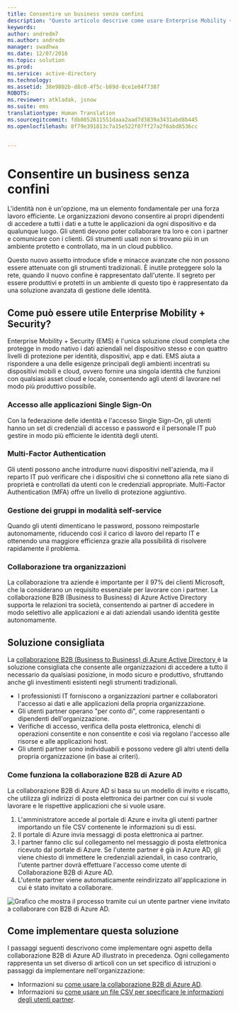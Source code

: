 ```yaml
---
title: Consentire un business senza confini
description: "Questo articolo descrive come usare Enterprise Mobility + Security per fornire una singola identità da usare con asset cloud e locali per garantire agli utenti la massima produttività, sfruttando gli strumenti di Azure Active Directory."
keywords: 
author: andredm7
ms.author: andredm
manager: swadhwa
ms.date: 12/07/2016
ms.topic: solution
ms.prod: 
ms.service: active-directory
ms.technology: 
ms.assetid: 38e9802b-d8c0-4f5c-b89d-8ce1e04f7387
ROBOTS: 
ms.reviewer: atkladak, jsnow
ms.suite: ems
translationtype: Human Translation
ms.sourcegitcommit: fdb0852611551daaa2aad7d3839a3431abd8b445
ms.openlocfilehash: 8f79e391813c7a15e522f07ff27a2f6abd8536cc


---
```


# <a name="enable-business-without-borders"></a>Consentire un business senza confini
L'identità non è un'opzione, ma un elemento fondamentale per una forza lavoro efficiente. Le organizzazioni devono consentire ai propri dipendenti di accedere a tutti i dati e a tutte le applicazioni da ogni dispositivo e da qualunque luogo. Gli utenti devono poter collaborare tra loro e con i partner e comunicare con i clienti. Gli strumenti usati non si trovano più in un ambiente protetto e controllato, ma in un cloud pubblico.

Questo nuovo assetto introduce sfide e minacce avanzate che non possono essere attenuate con gli strumenti tradizionali. È inutile proteggere solo la rete, quando il nuovo confine è rappresentato dall'utente. Il segreto per essere produttivi e protetti in un ambiente di questo tipo è rappresentato da una soluzione avanzata di gestione delle identità.

## <a name="how-can-enterprise-mobility-security-help-you"></a>Come può essere utile Enterprise Mobility + Security?
Enterprise Mobility + Security (EMS) è l'unica soluzione cloud completa che protegge in modo nativo i dati aziendali nel dispositivo stesso e con quattro livelli di protezione per identità, dispositivi, app e dati. EMS aiuta a rispondere a una delle esigenze principali degli ambienti incentrati su dispositivi mobili e cloud, ovvero fornire una singola identità che funzioni con qualsiasi asset cloud e locale, consentendo agli utenti di lavorare nel modo più produttivo possibile.

### <a name="access-to-single-sign-on-applications"></a>Accesso alle applicazioni Single Sign-On
Con la federazione delle identità e l'accesso Single Sign-On, gli utenti hanno un set di credenziali di accesso e password e il personale IT può gestire in modo più efficiente le identità degli utenti.
### <a name="multi-factor-authentication"></a>Multi-Factor Authentication
Gli utenti possono anche introdurre nuovi dispositivi nell'azienda, ma il reparto IT può verificare che i dispositivi che si connettono alla rete siano di proprietà e controllati da utenti con le credenziali appropriate. Multi-Factor Authentication (MFA) offre un livello di protezione aggiuntivo.
### <a name="self-service-group-management"></a>Gestione dei gruppi in modalità self-service
Quando gli utenti dimenticano le password, possono reimpostarle autonomamente, riducendo così il carico di lavoro del reparto IT e ottenendo una maggiore efficienza grazie alla possibilità di risolvere rapidamente il problema.
### <a name="cross-organization-collaboration"></a>Collaborazione tra organizzazioni
La collaborazione tra aziende è importante per il 97% dei clienti Microsoft, che la considerano un requisito essenziale per lavorare con i partner. La collaborazione B2B (Business to Business) di Azure Active Directory supporta le relazioni tra società, consentendo ai partner di accedere in modo selettivo alle applicazioni e ai dati aziendali usando identità gestite autonomamente.

## <a name="recommended-solution"></a>Soluzione consigliata
La [collaborazione B2B (Business to Business) di Azure Active Directory ](https://azure.microsoft.com/documentation/articles/active-directory-b2b-what-is-azure-ad-b2b/) è la soluzione consigliata che consente alle organizzazioni di accedere a tutto il necessario da qualsiasi posizione, in modo sicuro e produttivo, sfruttando anche gli investimenti esistenti negli strumenti tradizionali.
- I professionisti IT forniscono a organizzazioni partner e collaboratori l'accesso ai dati e alle applicazioni della propria organizzazione.
- Gli utenti partner operano "per conto di", come rappresentanti o dipendenti dell'organizzazione.
- Verifiche di accesso, verifica della posta elettronica, elenchi di operazioni consentite e non consentite e così via regolano l'accesso alle risorse e alle applicazioni host.
- Gli utenti partner sono individuabili e possono vedere gli altri utenti della propria organizzazione (in base ai criteri).

### <a name="how-azure-ad-b2b-collaboration-works"></a>Come funziona la collaborazione B2B di Azure AD

La collaborazione B2B di Azure AD si basa su un modello di invito e riscatto, che utilizza gli indirizzi di posta elettronica dei partner con cui si vuole lavorare e le rispettive applicazioni che si vuole usare.

1. L'amministratore accede al portale di Azure e invita gli utenti partner importando un file CSV contenente le informazioni su di essi.
2. Il portale di Azure invia messaggi di posta elettronica ai partner.
3. I partner fanno clic sul collegamento nel messaggio di posta elettronica ricevuto dal portale di Azure. Se l'utente partner è già in Azure AD, gli viene chiesto di immettere le credenziali aziendali, in caso contrario, l'utente partner dovrà effettuare l'accesso come utente di Collaborazione B2B di Azure AD.
4. L'utente partner viene automaticamente reindirizzato all'applicazione in cui è stato invitato a collaborare.

![Grafico che mostra il processo tramite cui un utente partner viene invitato a collaborare con B2B di Azure AD.](./media/enable-business-without-borders/enable-business-without-borders-fig1.png)

## <a name="how-to-implement-this-solution"></a>Come implementare questa soluzione
I passaggi seguenti descrivono come implementare ogni aspetto della collaborazione B2B di Azure AD illustrato in precedenza. Ogni collegamento rappresenta un set diverso di articoli con un set specifico di istruzioni o passaggi da implementare nell'organizzazione:
- Informazioni su [come usare la collaborazione B2B di Azure AD](https://azure.microsoft.com/documentation/articles/active-directory-b2b-detailed-walkthrough/).
- Informazioni su [come usare un file CSV per specificare le informazioni degli utenti partner](https://azure.microsoft.com/en-us/documentation/articles/active-directory-b2b-references-csv-file-format/).



<!--HONumber=Dec16_HO2-->


